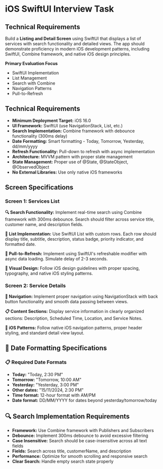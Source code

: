 # iOS SwiftUI Interview Task

## Technical Requirements

Build a **Listing and Detail Screen** using SwiftUI that displays a list of services with search functionality and detailed views. The app should demonstrate proficiency in modern iOS development patterns, including SwiftUI, Combine framework, and native iOS design principles.

**Primary Evaluation Focus** 
- SwiftUI Implementation 
- List Management 
- Search with Combine 
- Navigation Patterns 
- Pull-to-Refresh

## Technical Requirements

- **Minimum Deployment Target:** iOS 16.0
- **UI Framework:** SwiftUI (use NavigationStack, List, etc.)
- **Search Implementation:** Combine framework with debounce functionality (300ms delay)
- **Date Formatting:** Smart formatting - Today, Tomorrow, Yesterday, dd/mm/yyyy
- **Refresh Functionality:** Pull-down to refresh with async implementation
- **Architecture:** MVVM pattern with proper state management
- **State Management:** Proper use of @State, @StateObject, @ObservedObject
- **No External Libraries:** Use only native iOS frameworks

## Screen Specifications

### Screen 1: Services List

**🔍 Search Functionality:** Implement real-time search using Combine framework with 300ms debounce. Search should filter across service title, customer name, and description fields.

**📝 List Implementation:** Use SwiftUI List with custom rows. Each row should display title, subtitle, description, status badge, priority indicator, and formatted date.

**🔄 Pull-to-Refresh:** Implement using SwiftUI's refreshable modifier with async data loading. Simulate delay of 2-3 seconds.

**🎨 Visual Design:** Follow iOS design guidelines with proper spacing, typography, and native iOS styling patterns.

### Screen 2: Service Details

**🧭 Navigation:** Implement proper navigation using NavigationStack with back button functionality and smooth data passing between views.

**📋 Content Sections:** Display service information in clearly organized sections: Description, Scheduled Time, Location, and Service Notes.

**📱 iOS Patterns:** Follow native iOS navigation patterns, proper header styling, and standard detail view layout.

## 📅 Date Formatting Specifications

### 📋 Required Date Formats

- **Today:** "Today, 2:30 PM"
- **Tomorrow:** "Tomorrow, 10:00 AM"
- **Yesterday:** "Yesterday, 3:00 PM"
- **Other dates:** "15/11/2024, 2:30 PM"
- **Time format:** 12-hour format with AM/PM
- **Date format:** DD/MM/YYYY for dates beyond yesterday/tomorrow/today

## 🔍 Search Implementation Requirements

- **Framework:** Use Combine framework with Publishers and Subscribers
- **Debounce:** Implement 300ms debounce to avoid excessive filtering
- **Case Insensitive:** Search should be case-insensitive across all text fields
- **Fields:** Search across title, customerName, and description
- **Performance:** Optimize for smooth scrolling and responsive search
- **Clear Search:** Handle empty search state properly
